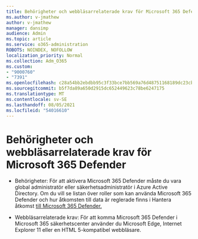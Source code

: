 ```yaml
---
title: Behörigheter och webbläsarrelaterade krav för Microsoft 365 Defender
ms.author: v-jmathew
author: v-jmathew
manager: dansimp
audience: Admin
ms.topic: article
ms.service: o365-administration
ROBOTS: NOINDEX, NOFOLLOW
localization_priority: Normal
ms.collection: Adm_O365
ms.custom:
- "9000760"
- "7391"
ms.openlocfilehash: c28a54bb2ebdbb95c3f33bce7bb569a76d48751168189dc23cbc37390d95613f
ms.sourcegitcommit: b5f7da89a650d2915dc652449623c78be6247175
ms.translationtype: MT
ms.contentlocale: sv-SE
ms.lasthandoff: 08/05/2021
ms.locfileid: "54016610"
---
```

# <a name="permissions-and-browser-related-requirements-for-microsoft-365-defender"></a>Behörigheter och webbläsarrelaterade krav för Microsoft 365 Defender

- Behörigheter: För att aktivera Microsoft 365 Defender måste du vara global administratör eller säkerhetsadministratör i Azure Active Directory. Om du vill se listan över roller som kan använda Microsoft 365 Defender och hur åtkomsten till data är reglerade finns i Hantera åtkomst [till Microsoft 365 Defender.](https://go.microsoft.com/fwlink/?linkid=2143626)

- Webbläsarrelaterade krav: För att komma Microsoft 365 Defender i Microsoft 365 säkerhetscenter använder du Microsoft Edge, Internet Explorer 11 eller en HTML 5-kompatibel webbläsare.
